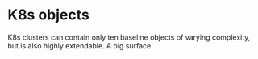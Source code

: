 # K8s objects

K8s clusters can contain only ten baseline objects of varying complexity, but is also highly extendable. A big surface.